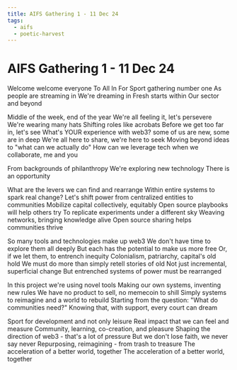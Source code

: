 ```yaml
---
title: AIFS Gathering 1 - 11 Dec 24
tags:
  - aifs
  - poetic-harvest
---
```


# AIFS Gathering 1 - 11 Dec 24

Welcome welcome everyone
To All In For Sport gathering number one
As people are streaming in
We're dreaming in
Fresh starts within
Our sector and beyond

Middle of the week, end of the year
We're all feeling it, let's persevere
We're wearing many hats
Shifting roles like acrobats
Before we get too far in, let's see
What's YOUR experience with web3?
some of us are new, some are in deep
We're all here to share, we're here to seek
Moving beyond ideas to "what can we actually do"
How can we leverage tech when we collaborate, me and you

From backgrounds of philanthropy
We're exploring new technology
There is an opportunity 

What are the levers we can find and rearrange
Within entire systems to spark real change?
Let's shift power from centralized entities to communities
Mobilize capital collectively, equitably
Open source playbooks will help others try
To replicate experiments under a different sky
Weaving networks, bringing knowledge alive
Open source sharing helps communities thrive

So many tools and technologies make up web3
We don't have time to explore them all deeply
But each has the potential to make us more free
Or, if we let them, to entrench inequity
Colonialism, patriarchy, capital's old hold
We must do more than simply retell stories of old
Not just incremental, superficial change
But entrenched systems of power must be rearranged

In this project we're using novel tools
Making our own systems, inventing new rules
We have no product to sell, no memecoin to shill
Simply systems to reimagine and a world to rebuild
Starting from the question: "What do communities need?"
Knowing that, with support, every court can dream

Sport for development and not only leisure
Real impact that we can feel and measure
Community, learning, co-creation, and pleasure
Shaping the direction of web3 - that's a lot of pressure 
But we don't lose faith, we never say never
Repurposing, reimagining - from trash to treasure
The acceleration of a better world, together
The acceleration of a better world, together